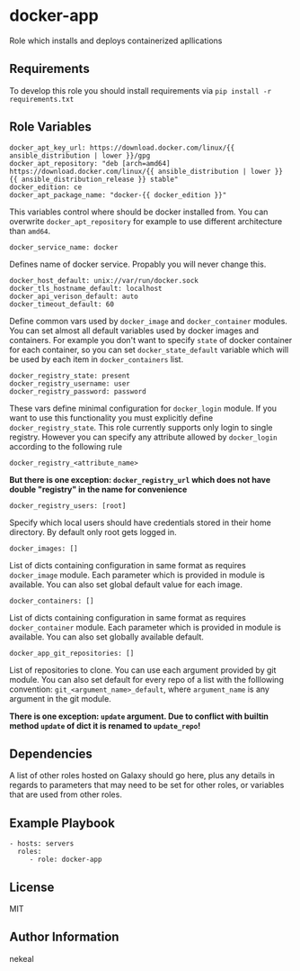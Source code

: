 docker-app
=========

Role which installs and deploys containerized apllications

Requirements
------------

To develop this role you should install requirements via `pip install -r requirements.txt`

Role Variables
--------------
    docker_apt_key_url: https://download.docker.com/linux/{{ ansible_distribution | lower }}/gpg
    docker_apt_repository: "deb [arch=amd64] https://download.docker.com/linux/{{ ansible_distribution | lower }} {{ ansible_distribution_release }} stable"
    docker_edition: ce
    docker_apt_package_name: "docker-{{ docker_edition }}"

This variables control where should be docker installed from. You can overwrite `docker_apt_repository` for example to use different architecture than `amd64`.

    docker_service_name: docker

Defines name of docker service. Propably you will never change this.

    docker_host_default: unix://var/run/docker.sock
    docker_tls_hostname_default: localhost
    docker_api_verison_default: auto
    docker_timeout_default: 60

Define common vars used by `docker_image` and `docker_container` modules. You can set almost all default
variables used by docker images and containers. For example you don't want to specify `state` of docker
container for each container, so you can set `docker_state_default` variable which will be used by each item
in `docker_containers` list.

    docker_registry_state: present
    docker_registry_username: user
    docker_registry_password: password

These vars define minimal configuration for `docker_login` module. If you want to use
this functionality you must explicitly define `docker_registry_state`. This role
currently supports only login to single registry. However you can specify
any attribute allowed by `docker_login` according to the following rule

`docker_registry_<attribute_name>`

**But there is one exception: `docker_registry_url` which does not have double "registry" in the name for convenience**

    docker_registry_users: [root]

Specify which local users should have credentials stored in their home directory.
By default only root gets logged in.


    docker_images: []

List of dicts containing configuration in same format as requires `docker_image` module. Each parameter which is provided in module is available. You can also set global default value for each image.

    docker_containers: []

List of dicts containing configuration in same format as requires `docker_container` module. Each parameter which is provided in module is available. You can also set globally available default.

    docker_app_git_repositories: []

List of repositories to clone. You can use each argument provided by git module. You can also set default for every repo of a list with the folllowing convention:
`git_<argument_name>_default`, where `argument_name` is any argument in the git module.

**There is one exception: `update` argument. Due to conflict with builtin method `update` of dict it is renamed to `update_repo`!**

Dependencies
------------

A list of other roles hosted on Galaxy should go here, plus any details in regards to parameters that may need to be set for other roles, or variables that are used from other roles.

Example Playbook
----------------

    - hosts: servers
      roles:
         - role: docker-app

License
-------

MIT

Author Information
------------------

nekeal
